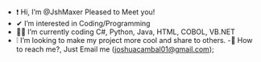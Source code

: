 - ❗ Hi, I’m @JshMaxer Pleased to Meet you!
- ✔ I’m interested in Coding/Programming
- 👨‍💻 I’m currently coding C#, Python, Java, HTML, COBOL, VB.NET
- ❕ I’m looking to make my project more cool and share to others.
-📧 How to reach me?, Just Email me (joshuacambal01@gmail.com);

<!---
JshMaxer/Joshua Cambal - Student College at STI College Global City Philippines. Learning and Making Program.
--->
